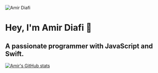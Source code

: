 ![Amir Diafi](https://raw.githubusercontent.com/AmirDiafi/GHProfile/main/profile.png)

# Hey, I'm Amir Diafi 👋

## A passionate programmer with JavaScript and Swift.

[![Amir's GitHub stats](https://github-readme-stats.vercel.app/api?username=AmirDiafi)](https://github.com/AmirDiafi/github-readme-stats)
